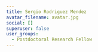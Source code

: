```yaml
---
title: Sergio Rodriguez Mendez
avatar_filename: avatar.jpg
social: []
superuser: false
user_groups:
  - Postdoctoral Research Fellow
---
```


